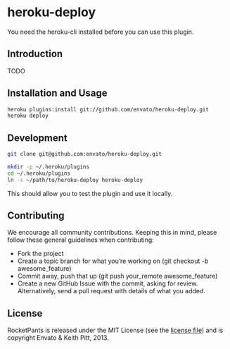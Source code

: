 # heroku-deploy

You need the heroku-cli installed before you can use this plugin.

## Introduction

TODO

## Installation and Usage

```bash
heroku plugins:install git://github.com/envato/heroku-deploy.git
heroku deploy
```

## Development

```bash
git clone git@github.com:envato/heroku-deploy.git

mkdir -p ~/.heroku/plugins
cd ~/.heroku/plugins
ln -s ~/path/to/heroku-deploy heroku-deploy
```

This should allow you to test the plugin and use it locally.

## Contributing

We encourage all community contributions. Keeping this in mind, please follow these general guidelines when contributing:

* Fork the project
* Create a topic branch for what you’re working on (git checkout -b awesome_feature)
* Commit away, push that up (git push your\_remote awesome\_feature)
* Create a new GitHub Issue with the commit, asking for review. Alternatively, send a pull request with details of what you added.

## License

RocketPants is released under the MIT License (see the [license file](https://github.com/envato/heroku-deploy/blob/master/LICENSE)) and is copyright Envato & Keith Pitt, 2013.
